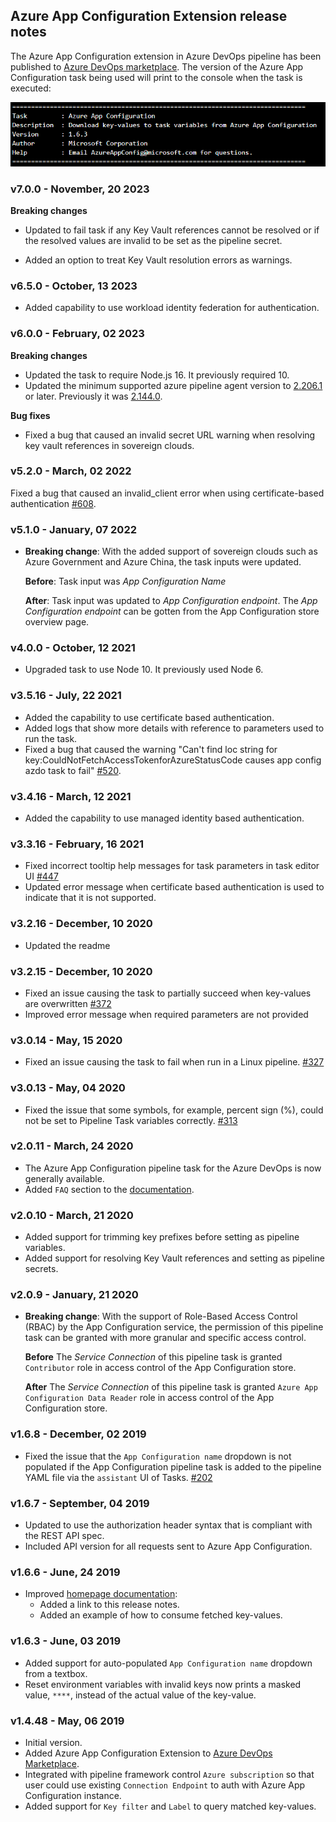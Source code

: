 ## Azure App Configuration Extension release notes

The Azure App Configuration extension in Azure DevOps pipeline has been published to [Azure DevOps marketplace](https://marketplace.visualstudio.com/items?itemName=AzureAppConfiguration.azure-app-configuration-task&ssr=false#overview). The version of the Azure App Configuration task being used will print to the console when the task is executed: 

![sample](pictures/AzureDevOpsExtensionVersionSample.PNG)

### v7.0.0 - November, 20 2023
**Breaking changes**
  - Updated to fail task if any Key Vault references cannot be resolved or if the resolved values are invalid to be set as the pipeline secret.

* Added an option to treat Key Vault resolution errors as warnings.

### v6.5.0 - October, 13 2023
* Added capability to use workload identity federation for authentication.

### v6.0.0 - February, 02 2023
**Breaking changes**
  - Updated the task to require Node.js 16. It previously required 10.
  - Updated the minimum supported azure pipeline agent version to [2.206.1](https://github.com/microsoft/azure-pipelines-agent/releases/tag/v2.206.1) or later. Previously it was [2.144.0](https://github.com/microsoft/azure-pipelines-agent/releases/tag/v2.144.0).

**Bug fixes**
  - Fixed a bug that caused an invalid secret URL warning when resolving key vault references in sovereign clouds.

### v5.2.0 - March, 02 2022
Fixed a bug that caused an invalid_client error when using certificate-based authentication [#608](https://github.com/Azure/AppConfiguration/issues/608).

### v5.1.0 - January, 07 2022
* **Breaking change**: 
With the added support of sovereign clouds such as Azure Government and Azure China, the task inputs were updated.

  **Before**: 
  Task input was *App Configuration Name*

  **After**:
  Task input was updated to *App Configuration endpoint*. The *App Configuration endpoint* can be gotten from the App Configuration store overview page.

### v4.0.0 - October, 12 2021
* Upgraded task to use Node 10. It previously used Node 6.

### v3.5.16 - July, 22 2021
* Added the capability to use certificate based authentication.
* Added logs that show more details with reference to parameters used to run the task.
* Fixed a bug that caused the warning "Can\'t find loc string for key:CouldNotFetchAccessTokenforAzureStatusCode causes app config azdo task to fail" [#520](https://github.com/Azure/AppConfiguration/issues/520). 

### v3.4.16 - March, 12 2021
* Added the capability to use managed identity based authentication.

### v3.3.16 - February, 16 2021
* Fixed incorrect tooltip help messages for task parameters in task editor UI [#447](https://github.com/Azure/AppConfiguration/issues/447) 
* Updated error message when certificate based authentication is used to indicate that it is not supported.

### v3.2.16 - December, 10 2020
* Updated the readme 

### v3.2.15 - December, 10 2020
* Fixed an issue causing the task to partially succeed when key-values are overwritten [#372](https://github.com/Azure/AppConfiguration/issues/372)
* Improved error message when required parameters are not provided 

### v3.0.14 - May, 15 2020
* Fixed an issue causing the task to fail when run in a Linux pipeline. [#327](https://github.com/Azure/AppConfiguration/issues/327)

### v3.0.13 - May, 04 2020
* Fixed the issue that some symbols, for example, percent sign (%), could not be set to Pipeline Task variables correctly. [#313](https://github.com/Azure/AppConfiguration/issues/313)

### v2.0.11 - March, 24 2020
* The Azure App Configuration pipeline task for the Azure DevOps is now generally available.
* Added `FAQ` section to the [documentation](https://marketplace.visualstudio.com/items?itemName=AzureAppConfiguration.azure-app-configuration-task).  

### v2.0.10 - March, 21 2020
* Added support for trimming key prefixes before setting as pipeline variables.
* Added support for resolving Key Vault references and setting as pipeline secrets.

### v2.0.9 - January, 21 2020
* **Breaking change**: With the support of Role-Based Access Control (RBAC) by the App Configuration service, the permission of this pipeline task can be granted with more granular and specific access control.

  **Before**
  The *Service Connection* of this pipeline task is granted `Contributor` role in access control of the App Configuration store.

  **After**
 The *Service Connection* of this pipeline task is granted `Azure App Configuration Data Reader` role in access control of the App Configuration store.

### v1.6.8 - December, 02 2019
  * Fixed the issue that the `App Configuration name` dropdown is not populated if the App Configuration pipeline task is added to the pipeline YAML file via the `assistant` UI of Tasks. [#202](https://github.com/Azure/AppConfiguration/issues/202)

### v1.6.7 - September, 04 2019
  * Updated to use the authorization header syntax that is compliant with the REST API spec.
  * Included API version for all requests sent to Azure App Configuration.

### v1.6.6 - June, 24 2019
* Improved [homepage documentation](https://marketplace.visualstudio.com/items?itemName=AzureAppConfiguration.azure-app-configuration-task):
  * Added a link to this release notes.
  * Added an example of how to consume fetched key-values.

### v1.6.3 - June, 03 2019
* Added support for auto-populated `App Configuration name` dropdown from a textbox.
* Reset environment variables with invalid keys now prints a masked value, `****`, instead of the actual value of the key-value.

### v1.4.48 - May, 06 2019
* Initial version.
* Added Azure App Configuration Extension to [Azure DevOps Marketplace](https://marketplace.visualstudio.com/).
* Integrated with pipeline framework control `Azure subscription` so that user could use existing `Connection Endpoint` to auth with Azure App Configuration instance.
* Added support for `Key filter` and `Label` to query matched key-values.


